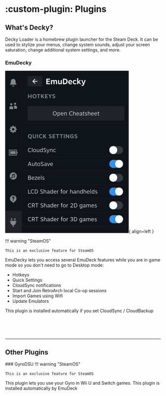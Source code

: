 # :custom-plugin: Plugins

## What's Decky?

Decky Loader is a homebrew plugin launcher for the Steam Deck. It can be used to stylize your menus, change system sounds, adjust your screen saturation, change additional system settings, and more.

### EmuDecky

![Image title](/assets/emuDecky.png){ align=left }

!!! warning "SteamOS"

    This is an exclusive feature for SteamOS

EmuDecky lets you access several EmuDeck features while you are in game mode so you don't need to go to Desktop mode:

- Hotkeys
- Quick Settings
- CloudSync notifications
- Start and Join RetroArch local Co-op sessions
- Import Games using Wifi
- Update Emulators

This plugin is installed automatically if you set CloudSync / CloudBackup
<br><br><br><br><br>

---

## Other Plugins

### GyroDSU
!!! warning "SteamOS"

    This is an exclusive feature for SteamOS

This plugin lets you use your Gyro in Wii U and Switch games. This plugin is installed automatically by EmuDeck
